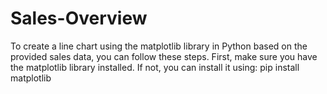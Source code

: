 # Sales-Overview
<p>To create a line chart using the matplotlib library in Python based on the provided sales data, you can follow these steps. First, make sure you have the matplotlib library installed. If not, you can install it using: pip install matplotlib</p>
